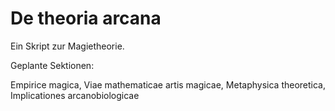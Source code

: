 # De theoria arcana
Ein Skript zur Magietheorie.

Geplante Sektionen:

Empirice magica, Viae mathematicae artis magicae, Metaphysica theoretica, Implicationes arcanobiologicae

